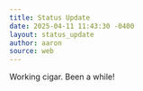 ```yaml
---
title: Status Update
date: 2025-04-11 11:43:30 -0400
layout: status_update
author: aaron
source: web
---
```

Working cigar. Been a while!
